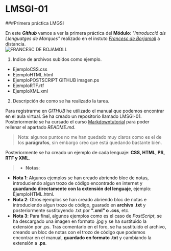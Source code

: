 # LMSGI-01

###Primera práctica LMGSI

En este **_Github_** vamos a ver la primera práctica del **Módulo**: _"Introducció als Llenguatges de Marques"_ realizado en el instuto [_Francesc de Borjamoll_](http://www.iesfbmoll.org/) a distancia.  
![FRANCESC DE BOJAMOLL](http://www.iesfbmoll.org/wp-content/uploads/2013/11/logo_ies_wp1.png)

 1. Indice de archivos subidos como ejemplo.  
  * EjemploCSS.css  
  * EjemploHTML.html  
  * EjemploPOSTSCRIPT GITHUB imagen.ps  
  * EjemploRTF.rtf  
  * EjemploXML.xml  
 
 2. Descripción de como se ha realizado la tarea.
 
Para registrarme en _GITHUB_ he utilizado el manual que podemos encontrar en el aula virtual. Se ha creado un repositorio llamado LMSGI-01. Posteriormente se ha cursado el curso [Markdowntutorial](http://www.markdowntutorial.com/) para poder rellenar el apartado _README.md_.
> Nota: algunos puntos no me han quedado muy claros como es el de los **parágrafos**, sin embargo creo que está  quedando bastante bién.

Posteriormente se ha creado un ejemplo de cada lenguaje: **CSS, HTML, PS, RTF y XML**.

> * **Notas**:
 * **Nota 1**: Algunos ejemplos se han creado abriendo bloc de notas, introduciendo algun trozo de código encontrado en internet y **guardando directamente con la extensión del lenguaje**, ejemplo: EjemploHTML.html.
 * **Nota 2**: Otros ejemplos se han creado abriendo bloc de notas e introduciendo algun trozo de código, guarado en **archivo .txt** y posteriormente sustituyendo .txt por **".xml" o .css**, etc.
 * **Nota 3**: Para final, algunos ejemplos como es el caso de _PostScript_, se ha descargado una imagen en formato .jpg y se ha sustituido la extensión por .ps. Tras comentarlo en el foro, se ha sustituido el archivo, creando un bloc de notas con el trozo de código que podemos encontrar en el manual, **guardado en formato .txt** y cambiando la extensión a **.ps**.

